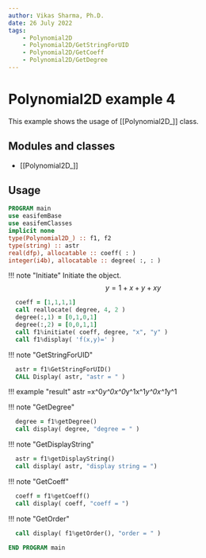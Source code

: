 ```yaml
---
author: Vikas Sharma, Ph.D.
date: 26 July 2022
tags:
    - Polynomial2D
    - Polynomial2D/GetStringForUID
    - Polynomial2D/GetCoeff
    - Polynomial2D/GetDegree
---
```


# Polynomial2D example 4

This example shows the usage of [[Polynomial2D_]] class.

## Modules and classes

- [[Polynomial2D_]]

## Usage

```fortran
PROGRAM main
use easifemBase
use easifemClasses
implicit none
type(Polynomial2D_) :: f1, f2
type(string) :: astr
real(dfp), allocatable :: coeff( : )
integer(i4b), allocatable :: degree( :, : )
```

!!! note "Initiate"
    Initiate the object.
$$
y=1+x+y+xy
$$

```fortran
  coeff = [1,1,1,1]
  call reallocate( degree, 4, 2 )
  degree(:,1) = [0,1,0,1]
  degree(:,2) = [0,0,1,1]
  call f1%initiate( coeff, degree, "x", "y" )
  call f1%display( 'f(x,y)=' )
```

!!! note "GetStringForUID"

```fortran
  astr = f1%GetStringForUID()
  CALL Display( astr, "astr = " )
```

!!! example "result"
    astr =x^0*y^0x^0*y^1x^1*y^0x^1*y^1

!!! note "GetDegree"

```fortran
  degree = f1%getDegree()
  call display( degree, "degree = " )
```

!!! note "GetDisplayString"

```fortran
  astr = f1%getDisplayString()
  call display( astr, "display string = ")
```

!!! note "GetCoeff"

```fortran
  coeff = f1%getCoeff()
  call display( coeff, "coeff = ")
```

!!! note "GetOrder"

```fortran
  call display( f1%getOrder(), "order = " )
```

```fortran
END PROGRAM main
```
